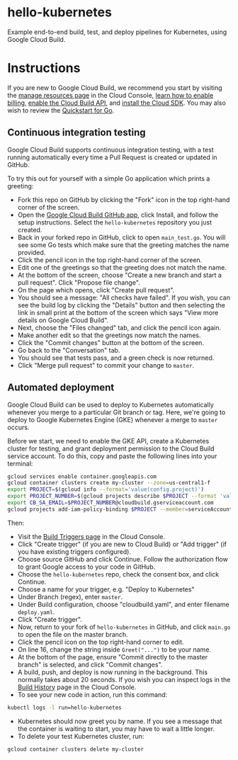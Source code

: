 # hello-kubernetes
Example end-to-end build, test, and deploy pipelines for Kubernetes, using Google Cloud Build.

# Instructions

If you are new to Google Cloud Build, we recommend you start by visiting the [manage resources page](https://console.cloud.google.com/cloud-resource-manager) in the Cloud Console, [learn how to enable billing](https://cloud.google.com/billing/docs/how-to/modify-project), [enable the Cloud Build API](https://console.cloud.google.com/flows/enableapi?apiid=cloudbuild.googleapis.com), and [install the Cloud SDK](https://cloud.google.com/sdk/docs/). You may also wish to review the [Quickstart for Go](https://cloud.google.com/cloud-build/docs/quickstart-go).

## Continuous integration testing

Google Cloud Build supports continuous integration testing, with a test running automatically every time a Pull Request is created or updated in GitHub.

To try this out for yourself with a simple Go application which prints a greeting:

* Fork this repo on GitHub by clicking the "Fork" icon in the top right-hand corner of the screen.
* Open the [Google Cloud Build GitHub app](https://github.com/apps/google-cloud-build), click Install, and follow the setup instructions.  Select the `hello-kubernetes` repository you just created.
* Back in your forked repo in GitHub, click to open `main_test.go`.  You will see some Go tests which make sure that the greeting matches the name provided.
* Click the pencil icon in the top right-hand corner of the screen.
* Edit one of the greetings so that the greeting does not match the name.
* At the bottom of the screen, choose "Create a new branch and start a pull request".  Click "Propose file change".
* On the page which opens, click "Create pull request".
* You should see a message: "All checks have failed".  If you wish, you can see the build log by clicking the "Details" button and then selecting the link in small print at the bottom of the screen which says "View more details on Google Cloud Build".
* Next, choose the "Files changed" tab, and click the pencil icon again.
* Make another edit so that the greetings now match the names.
* Click the "Commit changes" button at the bottom of the screen.
* Go back to the "Conversation" tab.
* You should see that tests pass, and a green check is now returned.
* Click "Merge pull request" to commit your change to `master`.

## Automated deployment

Google Cloud Build can be used to deploy to Kubernetes automatically whenever you merge to a particular Git branch or tag.  Here, we're going to deploy to Google Kubernetes Engine (GKE) whenever a merge to `master` occurs.

Before we start, we need to enable the GKE API, create a Kubernetes cluster for testing, and grant deployment permission to the Cloud Build service account.  To do this, copy and paste the following lines into your terminal:

```sh
gcloud services enable container.googleapis.com
gcloud container clusters create my-cluster --zone=us-central1-f
export PROJECT=$(gcloud info --format='value(config.project)')
export PROJECT_NUMBER=$(gcloud projects describe $PROJECT --format 'value(projectNumber)')
export CB_SA_EMAIL=$PROJECT_NUMBER@cloudbuild.gserviceaccount.com
gcloud projects add-iam-policy-binding $PROJECT --member=serviceAccount:$CB_SA_EMAIL --role='roles/container.developer'  
```

Then:

* Visit the [Build Triggers page](https://console.cloud.google.com/cloud-build/triggers) in the Cloud Console.
* Click "Create trigger" (if you are new to Cloud Build) or "Add trigger" (if you have existing triggers configured).
* Choose source GitHub and click Continue.  Follow the authorization flow to grant Google access to your code in GitHub.
* Choose the `hello-kubernetes` repo, check the consent box, and click Continue.
* Choose a name for your trigger, e.g. "Deploy to Kubernetes"
* Under Branch (regex), enter `master`.
* Under Build configuration, choose "cloudbuild.yaml", and enter filename `deploy.yaml`.
* Click "Create trigger".
* Now, return to your fork of `hello-kubernetes` in GitHub, and click `main.go` to open the file on the master branch.
* Click the pencil icon on the top right-hand corner to edit.
* On line 16, change the string inside `Greet("...")` to be your name.
* At the bottom of the page, ensure "Commit directly to the master branch" is selected, and click "Commit changes".
* A build, push, and deploy is now running in the background.  This normally takes about 20 seconds.  If you wish you can inspect logs in the [Build History](https://console.cloud.google.com/cloud-build/builds) page in the Cloud Console.
* To see your new code in action, run this command:

```sh
kubectl logs -l run=hello-kubernetes
```


* Kubernetes should now greet you by name.  If you see a message that the container is waiting to start, you may have to wait a little longer.
* To delete your test Kubernetes cluster, run:

```sh
gcloud container clusters delete my-cluster
```
